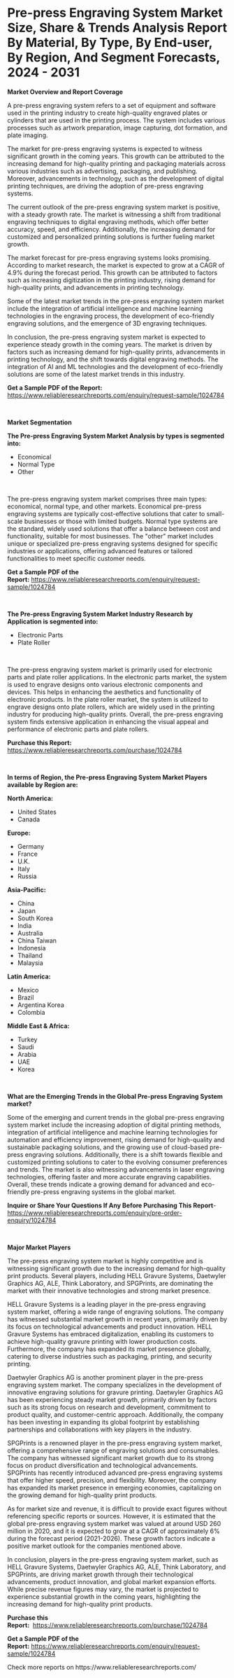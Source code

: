 <p><h1>Pre-press Engraving System Market Size, Share & Trends Analysis Report By Material, By Type, By End-user, By Region, And Segment Forecasts, 2024 - 2031</h1></p><p><strong>Market Overview and Report Coverage</strong></p>
<p><p>A pre-press engraving system refers to a set of equipment and software used in the printing industry to create high-quality engraved plates or cylinders that are used in the printing process. The system includes various processes such as artwork preparation, image capturing, dot formation, and plate imaging. </p><p>The market for pre-press engraving systems is expected to witness significant growth in the coming years. This growth can be attributed to the increasing demand for high-quality printing and packaging materials across various industries such as advertising, packaging, and publishing. Moreover, advancements in technology, such as the development of digital printing techniques, are driving the adoption of pre-press engraving systems.</p><p>The current outlook of the pre-press engraving system market is positive, with a steady growth rate. The market is witnessing a shift from traditional engraving techniques to digital engraving methods, which offer better accuracy, speed, and efficiency. Additionally, the increasing demand for customized and personalized printing solutions is further fueling market growth.</p><p>The market forecast for pre-press engraving systems looks promising. According to market research, the market is expected to grow at a CAGR of 4.9% during the forecast period. This growth can be attributed to factors such as increasing digitization in the printing industry, rising demand for high-quality prints, and advancements in printing technology.</p><p>Some of the latest market trends in the pre-press engraving system market include the integration of artificial intelligence and machine learning technologies in the engraving process, the development of eco-friendly engraving solutions, and the emergence of 3D engraving techniques.</p><p>In conclusion, the pre-press engraving system market is expected to experience steady growth in the coming years. The market is driven by factors such as increasing demand for high-quality prints, advancements in printing technology, and the shift towards digital engraving methods. The integration of AI and ML technologies and the development of eco-friendly solutions are some of the latest market trends in this industry.</p></p>
<p><strong>Get a Sample PDF of the Report:</strong> <a href="https://www.reliableresearchreports.com/enquiry/request-sample/1024784">https://www.reliableresearchreports.com/enquiry/request-sample/1024784</a></p>
<p>&nbsp;</p>
<p><strong>Market Segmentation</strong></p>
<p><strong>The Pre-press Engraving System Market Analysis by types is segmented into:</strong></p>
<p><ul><li>Economical</li><li>Normal Type</li><li>Other</li></ul></p>
<p>&nbsp;</p>
<p><p>The pre-press engraving system market comprises three main types: economical, normal type, and other markets. Economical pre-press engraving systems are typically cost-effective solutions that cater to small-scale businesses or those with limited budgets. Normal type systems are the standard, widely used solutions that offer a balance between cost and functionality, suitable for most businesses. The "other" market includes unique or specialized pre-press engraving systems designed for specific industries or applications, offering advanced features or tailored functionalities to meet specific customer needs.</p></p>
<p><strong>Get a Sample PDF of the Report:</strong>&nbsp;<a href="https://www.reliableresearchreports.com/enquiry/request-sample/1024784">https://www.reliableresearchreports.com/enquiry/request-sample/1024784</a></p>
<p>&nbsp;</p>
<p><strong>The Pre-press Engraving System Market Industry Research by Application is segmented into:</strong></p>
<p><ul><li>Electronic Parts</li><li>Plate Roller</li></ul></p>
<p>&nbsp;</p>
<p><p>The pre-press engraving system market is primarily used for electronic parts and plate roller applications. In the electronic parts market, the system is used to engrave designs onto various electronic components and devices. This helps in enhancing the aesthetics and functionality of electronic products. In the plate roller market, the system is utilized to engrave designs onto plate rollers, which are widely used in the printing industry for producing high-quality prints. Overall, the pre-press engraving system finds extensive application in enhancing the visual appeal and performance of electronic parts and plate rollers.</p></p>
<p><strong>Purchase this Report:</strong>&nbsp; <a href="https://www.reliableresearchreports.com/purchase/1024784">https://www.reliableresearchreports.com/purchase/1024784</a></p>
<p>&nbsp;</p>
<p><strong>In terms of Region, the Pre-press Engraving System Market Players available by Region are:</strong></p>
<p>
    <p> <strong> North America: </strong>
        <ul>
            <li>United States</li>
            <li>Canada</li>
        </ul>
        </p> 
    <p> <strong> Europe: </strong>
        <ul>
            <li>Germany</li>
            <li>France</li>
            <li>U.K.</li>
            <li>Italy</li>
            <li>Russia</li>
        </ul>
        </p> 
    <p> <strong> Asia-Pacific: </strong>
        <ul>
            <li>China</li>
            <li>Japan</li>
            <li>South Korea</li>
            <li>India</li>
            <li>Australia</li>
            <li>China Taiwan</li>
            <li>Indonesia</li>
            <li>Thailand</li>
            <li>Malaysia</li>
        </ul>
        </p> 
    <p> <strong> Latin America: </strong>
        <ul>
            <li>Mexico</li>
            <li>Brazil</li>
            <li>Argentina Korea</li>
            <li>Colombia</li>
        </ul>
        </p> 
    <p> <strong> Middle East & Africa: </strong>
        <ul>
            <li>Turkey</li>
            <li>Saudi</li>
            <li>Arabia</li>
            <li>UAE</li>
            <li>Korea</li>
        </ul>
    </p>
    </p>
<p>&nbsp;</p>
<p><strong>What are the Emerging Trends in the Global Pre-press Engraving System market?</strong></p>
<p><p>Some of the emerging and current trends in the global pre-press engraving system market include the increasing adoption of digital printing methods, integration of artificial intelligence and machine learning technologies for automation and efficiency improvement, rising demand for high-quality and sustainable packaging solutions, and the growing use of cloud-based pre-press engraving solutions. Additionally, there is a shift towards flexible and customized printing solutions to cater to the evolving consumer preferences and trends. The market is also witnessing advancements in laser engraving technologies, offering faster and more accurate engraving capabilities. Overall, these trends indicate a growing demand for advanced and eco-friendly pre-press engraving systems in the global market.</p></p>
<p><strong>Inquire or Share Your Questions If Any Before Purchasing This Report</strong>- <a href="https://www.reliableresearchreports.com/enquiry/pre-order-enquiry/1024784">https://www.reliableresearchreports.com/enquiry/pre-order-enquiry/1024784</a></p>
<p>&nbsp;</p>
<p><strong>Major Market Players</strong></p>
<p><p>The pre-press engraving system market is highly competitive and is witnessing significant growth due to the increasing demand for high-quality print products. Several players, including HELL Gravure Systems, Daetwyler Graphics AG, ALE, Think Laboratory, and SPGPrints, are dominating the market with their innovative technologies and strong market presence.</p><p>HELL Gravure Systems is a leading player in the pre-press engraving system market, offering a wide range of engraving solutions. The company has witnessed substantial market growth in recent years, primarily driven by its focus on technological advancements and product innovation. HELL Gravure Systems has embraced digitalization, enabling its customers to achieve high-quality gravure printing with lower production costs. Furthermore, the company has expanded its market presence globally, catering to diverse industries such as packaging, printing, and security printing. </p><p>Daetwyler Graphics AG is another prominent player in the pre-press engraving system market. The company specializes in the development of innovative engraving solutions for gravure printing. Daetwyler Graphics AG has been experiencing steady market growth, primarily driven by factors such as its strong focus on research and development, commitment to product quality, and customer-centric approach. Additionally, the company has been investing in expanding its global footprint by establishing partnerships and collaborations with key players in the industry.</p><p>SPGPrints is a renowned player in the pre-press engraving system market, offering a comprehensive range of engraving solutions and consumables. The company has witnessed significant market growth due to its strong focus on product diversification and technological advancements. SPGPrints has recently introduced advanced pre-press engraving systems that offer higher speed, precision, and flexibility. Moreover, the company has expanded its market presence in emerging economies, capitalizing on the growing demand for high-quality print products.</p><p>As for market size and revenue, it is difficult to provide exact figures without referencing specific reports or sources. However, it is estimated that the global pre-press engraving system market was valued at around USD 260 million in 2020, and it is expected to grow at a CAGR of approximately 6% during the forecast period (2021-2026). These growth factors indicate a positive market outlook for the companies mentioned above.</p><p>In conclusion, players in the pre-press engraving system market, such as HELL Gravure Systems, Daetwyler Graphics AG, ALE, Think Laboratory, and SPGPrints, are driving market growth through their technological advancements, product innovation, and global market expansion efforts. While precise revenue figures may vary, the market is projected to experience substantial growth in the coming years, highlighting the increasing demand for high-quality print products.</p></p>
<p><strong>Purchase this Report:</strong>&nbsp;&nbsp;<a href="https://www.reliableresearchreports.com/purchase/1024784">https://www.reliableresearchreports.com/purchase/1024784</a></p>
<p></p>
<p><strong>Get a Sample PDF of the Report:</strong>&nbsp;<a href="https://www.reliableresearchreports.com/enquiry/request-sample/1024784">https://www.reliableresearchreports.com/enquiry/request-sample/1024784</a></p>
<p>Check more reports on https://www.reliableresearchreports.com/</p>